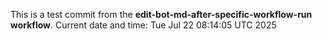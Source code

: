 This is a test commit from the **edit-bot-md-after-specific-workflow-run workflow**.
Current date and time: Tue Jul 22 08:14:05 UTC 2025
